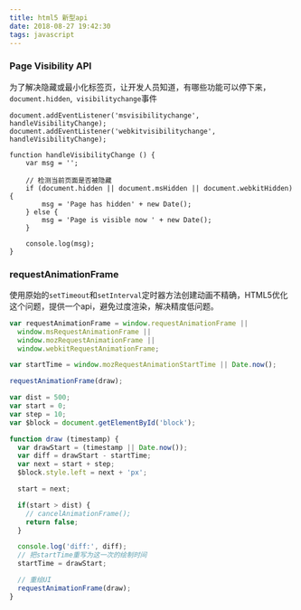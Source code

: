 ```yaml
---
title: html5 新型api
date: 2018-08-27 19:42:30
tags: javascript
---
```


### Page Visibility API

为了解决隐藏或最小化标签页，让开发人员知道，有哪些功能可以停下来，``` document.hidden ```,```  visibilitychange ```事件

```
document.addEventListener('msvisibilitychange', handleVisibilityChange);
document.addEventListener('webkitvisibilitychange', handleVisibilityChange);

function handleVisibilityChange () {
    var msg = '';

    // 检测当前页面是否被隐藏
    if (document.hidden || document.msHidden || document.webkitHidden) {
        msg = 'Page has hidden' + new Date();
    } else {
        msg = 'Page is visible now ' + new Date();
    }

    console.log(msg);
}
```

### requestAnimationFrame

使用原始的`setTimeout`和`setInterval`定时器方法创建动画不精确，HTML5优化这个问题，提供一个api，避免过度渲染，解决精度低问题。

```javascript
var requestAnimationFrame = window.requestAnimationFrame ||
  window.msRequestAnimationFrame ||
  window.mozRequestAnimationFrame ||
  window.webkitRequestAnimationFrame;

var startTime = window.mozRequestAnimationStartTime || Date.now();

requestAnimationFrame(draw);

var dist = 500;
var start = 0;
var step = 10;
var $block = document.getElementById('block');

function draw (timestamp) {
  var drawStart = (timestamp || Date.now());
  var diff = drawStart - startTime;
  var next = start + step;
  $block.style.left = next + 'px';

  start = next;

  if(start > dist) {
    // cancelAnimationFrame();
    return false;
  }

  console.log('diff:', diff);
  // 把startTime重写为这一次的绘制时间
  startTime = drawStart;

  // 重绘UI
  requestAnimationFrame(draw);
}
```

